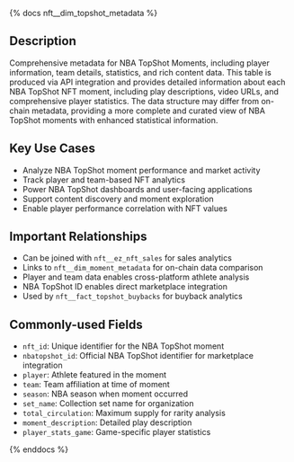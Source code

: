 {% docs nft__dim_topshot_metadata %}
## Description
Comprehensive metadata for NBA TopShot Moments, including player information, team details, statistics, and rich content data. This table is produced via API integration and provides detailed information about each NBA TopShot NFT moment, including play descriptions, video URLs, and comprehensive player statistics. The data structure may differ from on-chain metadata, providing a more complete and curated view of NBA TopShot moments with enhanced statistical information.

## Key Use Cases
- Analyze NBA TopShot moment performance and market activity
- Track player and team-based NFT analytics
- Power NBA TopShot dashboards and user-facing applications
- Support content discovery and moment exploration
- Enable player performance correlation with NFT values

## Important Relationships
- Can be joined with `nft__ez_nft_sales` for sales analytics
- Links to `nft__dim_moment_metadata` for on-chain data comparison
- Player and team data enables cross-platform athlete analysis
- NBA TopShot ID enables direct marketplace integration
- Used by `nft__fact_topshot_buybacks` for buyback analytics

## Commonly-used Fields
- `nft_id`: Unique identifier for the NBA TopShot moment
- `nbatopshot_id`: Official NBA TopShot identifier for marketplace integration
- `player`: Athlete featured in the moment
- `team`: Team affiliation at time of moment
- `season`: NBA season when moment occurred
- `set_name`: Collection set name for organization
- `total_circulation`: Maximum supply for rarity analysis
- `moment_description`: Detailed play description
- `player_stats_game`: Game-specific player statistics

{% enddocs %} 